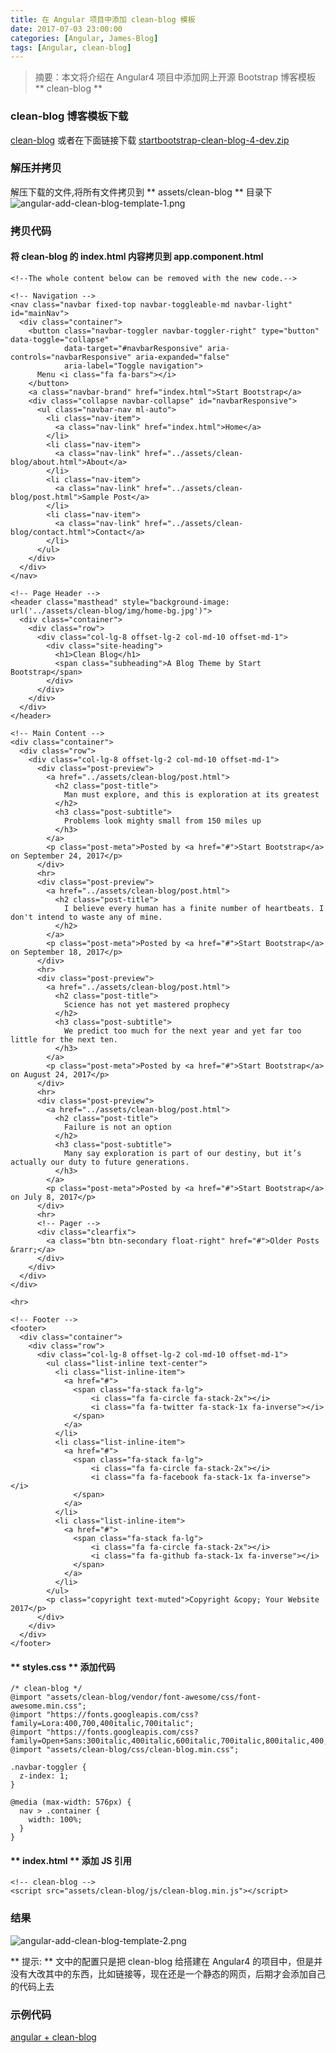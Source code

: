 ```yaml
---
title: 在 Angular 项目中添加 clean-blog 模板
date: 2017-07-03 23:00:00
categories: [Angular, James-Blog]
tags: [Angular, clean-blog]
---
```


> 摘要：本文将介绍在 Angular4 项目中添加网上开源 Bootstrap 博客模板 ** clean-blog **

### clean-blog 博客模板下载
[clean-blog](https://startbootstrap.com/template-overviews/clean-blog/)
或者在下面链接下载
[startbootstrap-clean-blog-4-dev.zip](https://1csh1.github.io/file/angular-add-clean-blog-template/startbootstrap-clean-blog-4-dev.zip)

### 解压并拷贝
解压下载的文件,将所有文件拷贝到 ** assets/clean-blog ** 目录下
![angular-add-clean-blog-template-1.png](https://1csh1.github.io/img/angular-add-clean-blog-template/angular-add-clean-blog-template-1.png)

### 拷贝代码

#### 将 clean-blog 的 index.html 内容拷贝到 app.component.html

```
<!--The whole content below can be removed with the new code.-->

<!-- Navigation -->
<nav class="navbar fixed-top navbar-toggleable-md navbar-light" id="mainNav">
  <div class="container">
    <button class="navbar-toggler navbar-toggler-right" type="button" data-toggle="collapse"
            data-target="#navbarResponsive" aria-controls="navbarResponsive" aria-expanded="false"
            aria-label="Toggle navigation">
      Menu <i class="fa fa-bars"></i>
    </button>
    <a class="navbar-brand" href="index.html">Start Bootstrap</a>
    <div class="collapse navbar-collapse" id="navbarResponsive">
      <ul class="navbar-nav ml-auto">
        <li class="nav-item">
          <a class="nav-link" href="index.html">Home</a>
        </li>
        <li class="nav-item">
          <a class="nav-link" href="../assets/clean-blog/about.html">About</a>
        </li>
        <li class="nav-item">
          <a class="nav-link" href="../assets/clean-blog/post.html">Sample Post</a>
        </li>
        <li class="nav-item">
          <a class="nav-link" href="../assets/clean-blog/contact.html">Contact</a>
        </li>
      </ul>
    </div>
  </div>
</nav>

<!-- Page Header -->
<header class="masthead" style="background-image: url('../assets/clean-blog/img/home-bg.jpg')">
  <div class="container">
    <div class="row">
      <div class="col-lg-8 offset-lg-2 col-md-10 offset-md-1">
        <div class="site-heading">
          <h1>Clean Blog</h1>
          <span class="subheading">A Blog Theme by Start Bootstrap</span>
        </div>
      </div>
    </div>
  </div>
</header>

<!-- Main Content -->
<div class="container">
  <div class="row">
    <div class="col-lg-8 offset-lg-2 col-md-10 offset-md-1">
      <div class="post-preview">
        <a href="../assets/clean-blog/post.html">
          <h2 class="post-title">
            Man must explore, and this is exploration at its greatest
          </h2>
          <h3 class="post-subtitle">
            Problems look mighty small from 150 miles up
          </h3>
        </a>
        <p class="post-meta">Posted by <a href="#">Start Bootstrap</a> on September 24, 2017</p>
      </div>
      <hr>
      <div class="post-preview">
        <a href="../assets/clean-blog/post.html">
          <h2 class="post-title">
            I believe every human has a finite number of heartbeats. I don't intend to waste any of mine.
          </h2>
        </a>
        <p class="post-meta">Posted by <a href="#">Start Bootstrap</a> on September 18, 2017</p>
      </div>
      <hr>
      <div class="post-preview">
        <a href="../assets/clean-blog/post.html">
          <h2 class="post-title">
            Science has not yet mastered prophecy
          </h2>
          <h3 class="post-subtitle">
            We predict too much for the next year and yet far too little for the next ten.
          </h3>
        </a>
        <p class="post-meta">Posted by <a href="#">Start Bootstrap</a> on August 24, 2017</p>
      </div>
      <hr>
      <div class="post-preview">
        <a href="../assets/clean-blog/post.html">
          <h2 class="post-title">
            Failure is not an option
          </h2>
          <h3 class="post-subtitle">
            Many say exploration is part of our destiny, but it’s actually our duty to future generations.
          </h3>
        </a>
        <p class="post-meta">Posted by <a href="#">Start Bootstrap</a> on July 8, 2017</p>
      </div>
      <hr>
      <!-- Pager -->
      <div class="clearfix">
        <a class="btn btn-secondary float-right" href="#">Older Posts &rarr;</a>
      </div>
    </div>
  </div>
</div>

<hr>

<!-- Footer -->
<footer>
  <div class="container">
    <div class="row">
      <div class="col-lg-8 offset-lg-2 col-md-10 offset-md-1">
        <ul class="list-inline text-center">
          <li class="list-inline-item">
            <a href="#">
              <span class="fa-stack fa-lg">
                  <i class="fa fa-circle fa-stack-2x"></i>
                  <i class="fa fa-twitter fa-stack-1x fa-inverse"></i>
              </span>
            </a>
          </li>
          <li class="list-inline-item">
            <a href="#">
              <span class="fa-stack fa-lg">
                  <i class="fa fa-circle fa-stack-2x"></i>
                  <i class="fa fa-facebook fa-stack-1x fa-inverse"></i>
              </span>
            </a>
          </li>
          <li class="list-inline-item">
            <a href="#">
              <span class="fa-stack fa-lg">
                  <i class="fa fa-circle fa-stack-2x"></i>
                  <i class="fa fa-github fa-stack-1x fa-inverse"></i>
              </span>
            </a>
          </li>
        </ul>
        <p class="copyright text-muted">Copyright &copy; Your Website 2017</p>
      </div>
    </div>
  </div>
</footer>

```

#### ** styles.css ** 添加代码

```
/* clean-blog */
@import "assets/clean-blog/vendor/font-awesome/css/font-awesome.min.css";
@import "https://fonts.googleapis.com/css?family=Lora:400,700,400italic,700italic";
@import "https://fonts.googleapis.com/css?family=Open+Sans:300italic,400italic,600italic,700italic,800italic,400,300,600,700,800";
@import "assets/clean-blog/css/clean-blog.min.css";

.navbar-toggler {
  z-index: 1;
}

@media (max-width: 576px) {
  nav > .container {
    width: 100%;
  }
}
```

#### ** index.html ** 添加 JS 引用
```
<!-- clean-blog -->
<script src="assets/clean-blog/js/clean-blog.min.js"></script>
```

### 结果

![angular-add-clean-blog-template-2.png](https://1csh1.github.io/img/angular-add-clean-blog-template/angular-add-clean-blog-template-2.png)

** 提示: **  文中的配置只是把 clean-blog 给搭建在 Angular4 的项目中，但是并没有大改其中的东西，比如链接等，现在还是一个静态的网页，后期才会添加自己的代码上去

### 示例代码
[angular + clean-blog](https://github.com/1CSH1/james-blog-ui/tree/4505a4fa26e2835b33914be1976b5aaac1254e20)


